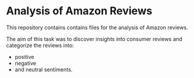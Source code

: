 # Analysis of Amazon Reviews

This repository contains contains files for the analysis of Amazon reviews.

The aim of this task was to discover insights into consumer reviews and categorize the reviews into:
- positive
- negative
- and neutral sentiments.
